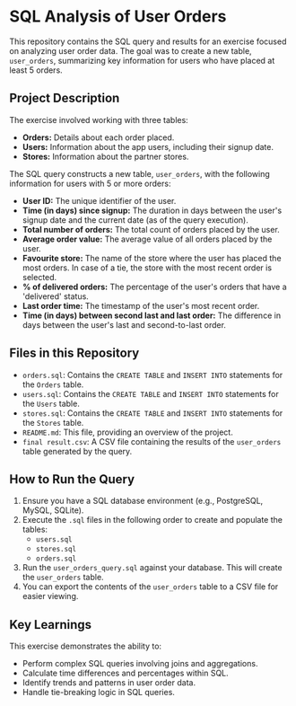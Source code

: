# SQL Analysis of User Orders

This repository contains the SQL query and results for an exercise focused on analyzing user order data. The goal was to create a new table, `user_orders`, summarizing key information for users who have placed at least 5 orders.

## Project Description

The exercise involved working with three tables:

-   **Orders:** Details about each order placed.
-   **Users:** Information about the app users, including their signup date.
-   **Stores:** Information about the partner stores.

The SQL query constructs a new table, `user_orders`, with the following information for users with 5 or more orders:

-   **User ID:** The unique identifier of the user.
-   **Time (in days) since signup:** The duration in days between the user's signup date and the current date (as of the query execution).
-   **Total number of orders:** The total count of orders placed by the user.
-   **Average order value:** The average value of all orders placed by the user.
-   **Favourite store:** The name of the store where the user has placed the most orders. In case of a tie, the store with the most recent order is selected.
-   **% of delivered orders:** The percentage of the user's orders that have a 'delivered' status.
-   **Last order time:** The timestamp of the user's most recent order.
-   **Time (in days) between second last and last order:** The difference in days between the user's last and second-to-last order.

## Files in this Repository

-   `orders.sql`: Contains the `CREATE TABLE` and `INSERT INTO` statements for the `Orders` table.
-   `users.sql`: Contains the `CREATE TABLE` and `INSERT INTO` statements for the `Users` table.
-   `stores.sql`: Contains the `CREATE TABLE` and `INSERT INTO` statements for the `Stores` table.
-   `README.md`: This file, providing an overview of the project.
-   `final result.csv`: A CSV file containing the results of the `user_orders` table generated by the query.

## How to Run the Query

1.  Ensure you have a SQL database environment (e.g., PostgreSQL, MySQL, SQLite).
2.  Execute the `.sql` files in the following order to create and populate the tables:
    -   `users.sql`
    -   `stores.sql`
    -   `orders.sql`
3.  Run the `user_orders_query.sql` against your database. This will create the `user_orders` table.
4.  You can export the contents of the `user_orders` table to a CSV file for easier viewing.

## Key Learnings

This exercise demonstrates the ability to:

-   Perform complex SQL queries involving joins and aggregations.
-   Calculate time differences and percentages within SQL.
-   Identify trends and patterns in user order data.
-   Handle tie-breaking logic in SQL queries.
